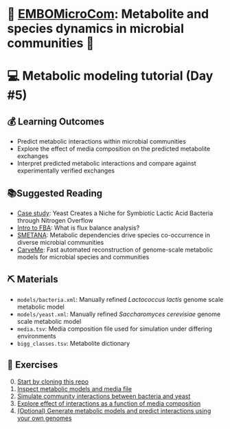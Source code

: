 # 🔬 [EMBOMicroCom](https://www.embl.org/about/info/course-and-conference-office/events/mcd22-01/): Metabolite and species dynamics in microbial communities 🧬
# 💻 Metabolic modeling tutorial (Day #5)

## 💰 Learning Outcomes

* Predict metabolic interactions within microbial communities
* Explore the effect of media composition on the predicted metabolite exchanges
* Interpret predicted metabolic interactions and compare against experimentally verified exchanges

## 📚Suggested Reading

 - [Case study](https://www.sciencedirect.com/science/article/pii/S2405471217303903): Yeast Creates a Niche for Symbiotic Lactic Acid Bacteria through Nitrogen Overflow
 - [Intro to FBA](https://www.nature.com/articles/nbt.1614): What is flux balance analysis?
 - [SMETANA](https://www.pnas.org/content/112/20/6449): Metabolic dependencies drive species co-occurrence in diverse microbial communities
 - [CarveMe](https://academic.oup.com/nar/article/46/15/7542/5042022): Fast automated reconstruction of genome-scale metabolic models for microbial species and communities

## ⛏ Materials

* `models/bacteria.xml`: Manually refined *Lactococcus lactis* genome scale metabolic model
* `models/yeast.xml`: Manually refined *Saccharomyces cerevisiae* genome scale metabolic model
* `media.tsv`: Media composition file used for simulation under differing environments
* `bigg_classes.tsv`: Metabolite dictionary

## 🎯 Exercises

0. [Start by cloning this repo](https://github.com/franciscozorrilla/EMBOMicroCom/blob/main/exercises/exercise_0.md)
1. [Inspect metabolic models and media file](https://github.com/franciscozorrilla/EMBOMicroCom/blob/main/exercises/exercise_1.md)
2. [Simulate community interactions between bacteria and yeast](https://github.com/franciscozorrilla/EMBOMicroCom/blob/main/exercises/exercise_2.md)
3. [Explore effect of interactions as a function of media composition](https://github.com/franciscozorrilla/EMBOMicroCom/blob/main/exercises/exercise_3.md)
4. [ (Optional) Generate metabolic models and predict interactions using your own genomes](https://github.com/franciscozorrilla/EMBOMicroCom/blob/main/exercises/exercise_4.md)
